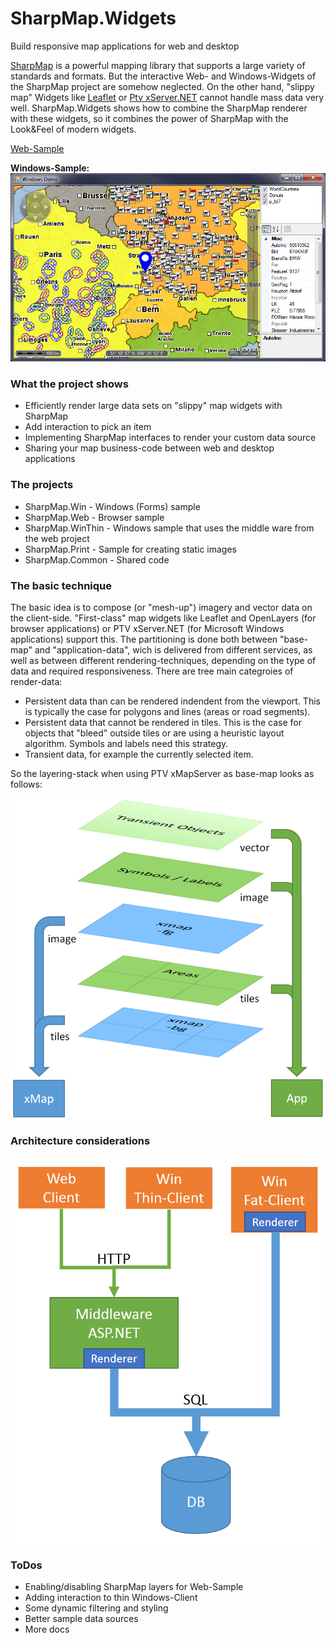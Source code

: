 # SharpMap.Widgets
Build responsive map applications for web and desktop

[SharpMap](https://sharpmap.codeplex.com/) is a powerful mapping library that supports a large variety of standards and formats.
But the interactive Web- and Windows-Widgets of the SharpMap project are somehow neglected. On the other hand, "slippy map" Widgets like [Leaflet](http://leafletjs.com/) or [Ptv xServer.NET](http://xserver.ptvgroup.com/en-uk/cookbook/explore/xserver-net-demo-center/) cannot handle mass data very well. SharpMap.Widgets shows how to combine the SharpMap renderer with these widgets, so it combines the power of SharpMap with the Look&Feel of modern widgets.

[Web-Sample](http://80.146.239.139/SharpMap.Widgets/)

**Windows-Sample:**
![Windows-Sample](/Doc/SharpMap.Win.png)

### What the project shows
* Efficiently render large data sets on "slippy" map widgets with SharpMap
* Add interaction to pick an item
* Implementing SharpMap interfaces to render your custom data source
* Sharing your map business-code between web and desktop applications

### The projects
* SharpMap.Win - Windows (Forms) sample
* SharpMap.Web - Browser sample
* SharpMap.WinThin - Windows sample that uses the middle ware from the web project
* SharpMap.Print - Sample for creating static images
* SharpMap.Common - Shared code

### The basic technique

The basic idea is to compose (or "mesh-up") imagery and vector data on the client-side. "First-class" map widgets like Leaflet and OpenLayers (for browser applications) or PTV xServer.NET (for Microsoft Windows applications) support this. The partitioning is done both between "base-map" and "application-data", wich is delivered from different services, as well as between different rendering-techniques, depending on the type of data and required responsiveness. There are tree main categroies of render-data:

* Persistent data than can be rendered indendent from the viewport. This is typically the case for polygons and lines (areas or road segments).
* Persistent data that cannot be rendered in tiles. This is the case for objects that "bleed" outside tiles or are using a heuristic layout algorithm. Symbols and labels need this strategy.
* Transient data, for example the currently selected item.

So the layering-stack when using PTV xMapServer as base-map looks as follows:

<a href="url"><img src="/Doc//ClientComposition.png" align="center" width="600" ></a>

### Architecture considerations

<a href="url"><img src="/Doc/RenderArchitecture.png" align="center" width="600" ></a>

### ToDos
* Enabling/disabling SharpMap layers for Web-Sample
* Adding interaction to thin Windows-Client
* Some dynamic filtering and styling
* Better sample data sources
* More docs
